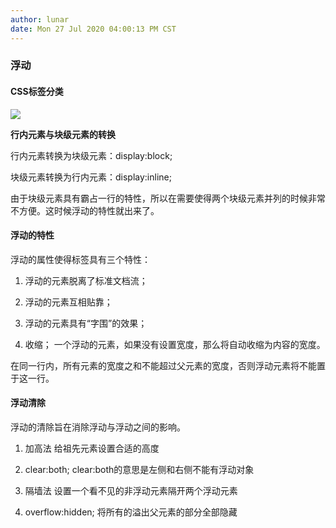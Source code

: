 ```yaml
---
author: lunar
date: Mon 27 Jul 2020 04:00:13 PM CST
---
```


### **浮动**

#### **CSS标签分类**

![](https://camo.githubusercontent.com/1d60eb929868357791a218d380598c4e90c31926/687474703a2f2f696d672e736d79687661652e636f6d2f32303137303732395f313534352e706e67)

**行内元素与块级元素的转换**

行内元素转换为块级元素：display:block;

块级元素转换为行内元素：display:inline;

由于块级元素具有霸占一行的特性，所以在需要使得两个块级元素并列的时候非常不方便。这时候浮动的特性就出来了。

#### **浮动的特性**

浮动的属性使得标签具有三个特性：

1. 浮动的元素脱离了标准文档流；

2. 浮动的元素互相贴靠；

3. 浮动的元素具有“字围”的效果；

4. 收缩；
一个浮动的元素，如果没有设置宽度，那么将自动收缩为内容的宽度。

在同一行内，所有元素的宽度之和不能超过父元素的宽度，否则浮动元素将不能置于这一行。

#### **浮动清除**

浮动的清除旨在消除浮动与浮动之间的影响。

1. 加高法
给祖先元素设置合适的高度

2. clear:both;
clear:both的意思是左侧和右侧不能有浮动对象

3. 隔墙法
设置一个看不见的非浮动元素隔开两个浮动元素

4. overflow:hidden;
将所有的溢出父元素的部分全部隐藏
